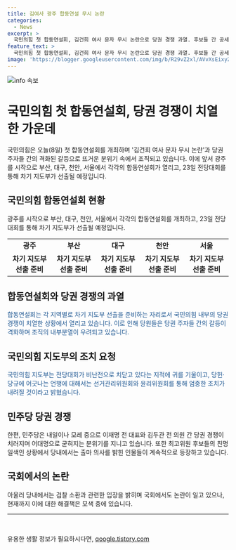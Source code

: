 ```yaml
---
title: 김여사 광주 합동연설 무시 논란
categories:
  - News
excerpt: >
  국민의힘 첫 합동연설회, 김건희 여사 문자 무시 논란으로 당권 경쟁 과열. 후보들 간 공세 과열, 지도부는 자중 요청. 민주당은 어대명 분위기로 이재명과 김두관 간 당권 경쟁. 검찰 소환 관련 논란에 대한 이전 대표 성명 발표. #국민의힘 #민주당 #당권 #전당대회
feature_text: >
  국민의힘 첫 합동연설회, 김건희 여사 문자 무시 논란으로 당권 경쟁 과열. 후보들 간 공세 과열, 지도부는 자중 요청. 민주당은 어대명 분위기로 이재명과 김두관 간 당권 경쟁. 검찰 소환 관련 논란에 대한 이전 대표 성명 발표. #국민의힘 #민주당 #당권 #전당대회
image: 'https://blogger.googleusercontent.com/img/b/R29vZ2xl/AVvXsEixyZcFfHzMRdzZMjFBmAUKJYCLCGyLL1o632UiGVXcaFdKo_bkvkuCioo0uUKlGfBVcT3P84aROyZIXSBEx3Aw5nCQ3pTgDom1WDC4m8eifvWiAmWEEVb4x6G_l8C0QH225ldMjyaFvpxGEBGNO37VmDTDMHGhJPq73UglMfDca1-0aw/s1600/blogspot.png'
---
```


<p><img src="https://blogger.googleusercontent.com/img/b/R29vZ2xl/AVvXsEixyZcFfHzMRdzZMjFBmAUKJYCLCGyLL1o632UiGVXcaFdKo_bkvkuCioo0uUKlGfBVcT3P84aROyZIXSBEx3Aw5nCQ3pTgDom1WDC4m8eifvWiAmWEEVb4x6G_l8C0QH225ldMjyaFvpxGEBGNO37VmDTDMHGhJPq73UglMfDca1-0aw/s1600/blogspot.png" alt="info 속보" /></p>

<h1>국민의힘 첫 합동연설회, 당권 경쟁이 치열한 가운데</h1>

<p data-ke-size="size16">국민의힘은 오늘(8일) 첫 합동연설회를 개최하며 '김건희 여사 문자 무시 논란'과 당권 주자들 간의 격화된 갈등으로 뜨거운 분위기 속에서 조직되고 있습니다. 이에 앞서 광주를 시작으로 부산, 대구, 천안, 서울에서 각각의 합동연설회가 열리고, 23일 전당대회를 통해 차기 지도부가 선출될 예정입니다.</p>

<h2 data-ke-size="size26">국민의힘 합동연설회 현황</h2>

<p data-ke-size="size16">광주를 시작으로 부산, 대구, 천안, 서울에서 각각의 합동연설회를 개최하고, 23일 전당대회를 통해 차기 지도부가 선출될 예정입니다.</p>

<table>
  <tr>
    <td style="text-align: center; height: 17px;"><b>광주</b></td>
    <td style="text-align: center; height: 17px;"><b>부산</b></td>
    <td style="text-align: center; height: 17px;"><b>대구</b></td>
    <td style="text-align: center; height: 17px;"><b>천안</b></td>
    <td style="text-align: center; height: 17px;"><b>서울</b></td>
  </tr>
  <tr>
    <td style="text-align: center; height: 17px;"><b>차기 지도부 선출 준비</b></td>
    <td style="text-align: center; height: 17px;"><b>차기 지도부 선출 준비</b></td>
    <td style="text-align: center; height: 17px;"><b>차기 지도부 선출 준비</b></td>
    <td style="text-align: center; height: 17px;"><b>차기 지도부 선출 준비</b></td>
    <td style="text-align: center; height: 17px;"><b>차기 지도부 선출 준비</b></td>
  </tr>
</table>

<h2 data-ke-size="size26">합동연설회와 당권 경쟁의 과열</h2>

<p data-ke-size="size16"><span style="color: #1a5490;">합동연설회는 각 지역별로 차기 지도부 선출을 준비하는 자리로서 국민의힘 내부의 당권 경쟁이 치열한 상황에서 열리고 있습니다. 이로 인해 당원들은 당권 주자들 간의 갈등이 격화하며 조직의 내부분열이 우려되고 있습니다.</span></p>

<h2 data-ke-size="size26">국민의힘 지도부의 조치 요청</h2>

<p data-ke-size="size16"><span style="color: #1a5490;">국민의힘 지도부는 전당대회가 비난전으로 치닫고 있다는 지적에 귀를 기울이고, 당헌·당규에 어긋나는 언행에 대해서는 선거관리위원회와 윤리위원회를 통해 엄중한 조치가 내려질 것이라고 밝혔습니다.</span></p>

<h2 data-ke-size="size26">민주당 당권 경쟁</h2>

<p data-ke-size="size16">한편, 민주당은 내일이나 모레 중으로 이재명 전 대표와 김두관 전 의원 간 당권 경쟁이 치러지며 어대명으로 굳혀지는 분위기를 지니고 있습니다. 또한 최고위원 후보들의 친명 일색인 상황에서 당내에서는 출마 의사를 밝힌 인물들이 계속적으로 등장하고 있습니다.</p>

<h2 data-ke-size="size26">국회에서의 논란</h2>

<p data-ke-size="size16">아울러 당내에서는 검찰 소환과 관련한 입장을 밝히며 국회에서도 논란이 일고 있으나, 현재까지 이에 대한 해결책은 모색 중에 있습니다.</p>

<hr>

<p data-ke-size="size16">&nbsp;</p>
유용한 생활 정보가 필요하시다면, <a href="https://qoogle.tistory.com" rel="dofollow">qoogle.tistory.com</a>


